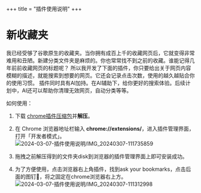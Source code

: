 +++
title = "插件使用说明"
+++

# 新收藏夹

我已经受够了谷歌原生的收藏夹。当你拥有成百上千的收藏网页后，它就变得非常难用和丑陋。新建分类文件夹是麻烦的。你也常常找不到之前的收藏。谁能记得几年前前收藏网页的标题呢？
所以我开发了下面的插件，你只要给出关于网页内容模糊的描述，就能搜索到想要的网页。它还会记录点击次数，使用的越久越贴合你的使用习惯。
插件同时具有AI加持。在AI辅助下，给你更好的搜索体验。后续计划中，AI还可以帮助你清理无效网页，自动分类等等。

如何使用：

1. 下载 [chrome插件压缩包](https://www.bookmarkbot.fun/bookmarks.zip)并**解压**。


2. 在 Chrome 浏览器地址栏输入 **chrome://extensions/**，进入插件管理界面，打开「开发者模式」。
   ![2024-03-07-插件使用说明/IMG_20240307-111735859](/assets_IMG/2024-03-07-%E6%8F%92%E4%BB%B6%E4%BD%BF%E7%94%A8%E8%AF%B4%E6%98%8E/IMG_20240307-111735856.png)  
    
3. 拖拽之前解压得到的文件夹disk到浏览器的插件管理界面上即可安装成功。
4. 为了方便使用，点击浏览器右上角插件，找到ask your bookmarks，点击后面的图钉📌，将之固定在chrome浏览器右上方。
![2024-03-07-插件使用说明/IMG_20240307-111312998](/assets_IMG/2024-03-07-%E6%8F%92%E4%BB%B6%E4%BD%BF%E7%94%A8%E8%AF%B4%E6%98%8E/IMG_20240307-111312994.png)  


